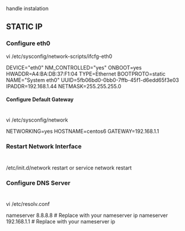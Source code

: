 handle instalation


## STATIC IP ##

### Configure eth0

vi /etc/sysconfig/network-scripts/ifcfg-eth0

DEVICE="eth0"
NM_CONTROLLED="yes"
ONBOOT=yes
HWADDR=A4:BA:DB:37:F1:04
TYPE=Ethernet
BOOTPROTO=static
NAME="System eth0"
UUID=5fb06bd0-0bb0-7ffb-45f1-d6edd65f3e03
IPADDR=192.168.1.44
NETMASK=255.255.255.0


#### Configure Default Gateway
#
vi /etc/sysconfig/network

NETWORKING=yes
HOSTNAME=centos6
GATEWAY=192.168.1.1


### Restart Network Interface
#

/etc/init.d/network restart
or
service network restart

### Configure DNS Server
#
vi /etc/resolv.conf

nameserver 8.8.8.8      # Replace with your nameserver ip
nameserver 192.168.1.1  # Replace with your nameserver ip
